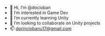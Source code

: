 - 👋 Hi, I’m @docioban
- 👀 I’m interested in Game Dev
- 🌱 I’m currently learning Unity
- 💞️ I’m looking to collaborate on Unity projects
- 📫 dorinciobanu17@gmail.com
